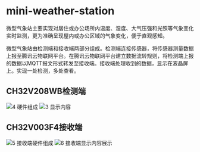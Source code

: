# mini-weather-station
  微型气象站主要实现对居住或办公场所内温度、湿度、大气压强和光照等气象变化实时监测，更为准确呈现屋内或办公区域的气象变化，便于直观感知。
  
  微型气象站由检测端和接收端两部分组成。检测端连接传感器，将传感器测量数据上报至腾讯云物联网平台。在腾讯云物联网平台建立数据流转规则，将检测端上报的数据以MQTT报文形式转发至接收端。接收端处理收到的数据，显示在液晶屏上。实现一处检测，多处查看。

## CH32V208WB检测端
![4 硬件组成](https://user-images.githubusercontent.com/92245992/221368938-5e836a06-368c-425e-8171-936bd21879f2.jpg#pic_center)
![3 显示内容](https://user-images.githubusercontent.com/92245992/221368944-a1f158ed-1e68-41aa-98f0-9d35283b0c3e.jpg#pic_center)

## CH32V003F4接收端
![5 接收端硬件组成](https://user-images.githubusercontent.com/92245992/221397799-5dbf1750-8307-4a4d-8879-15b2b6761397.jpg#pic_center)
![6 接收端显示内容展示](https://user-images.githubusercontent.com/92245992/221397805-5518f234-b79f-43e1-831e-62a9ba89baff.jpg#pic_center)
